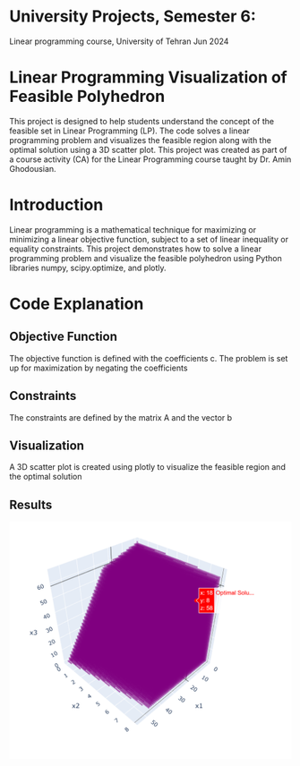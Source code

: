 # University Projects, Semester 6:
Linear programming course, University of Tehran Jun 2024

# Linear Programming Visualization of Feasible Polyhedron
This project is designed to help students understand the concept of the feasible set in Linear Programming (LP). The code solves a linear programming problem and visualizes the feasible region along with the optimal solution using a 3D scatter plot. This project was created as part of a course activity (CA) for the Linear Programming course taught by Dr. Amin Ghodousian.

# Introduction
Linear programming is a mathematical technique for maximizing or minimizing a linear objective function, subject to a set of linear inequality or equality constraints. This project demonstrates how to solve a linear programming problem and visualize the feasible polyhedron using Python libraries numpy, scipy.optimize, and plotly.

# Code Explanation
## Objective Function
The objective function is defined with the coefficients c. The problem is set up for maximization by negating the coefficients
## Constraints
The constraints are defined by the matrix A and the vector b
## Visualization
A 3D scatter plot is created using plotly to visualize the feasible region and the optimal solution
## Results
![Result](Result.png)
